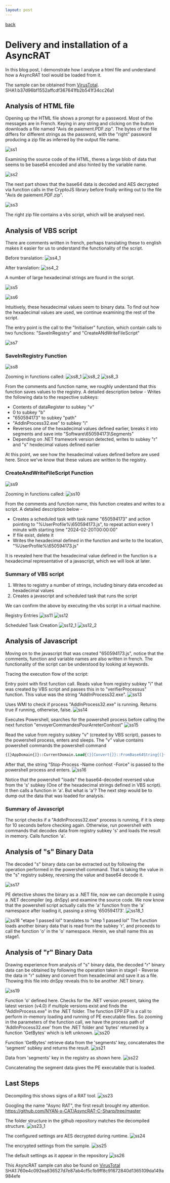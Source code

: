 ```yaml
---
layout: post
---
```


[back](./)

# Delivery and installation of a AsyncRAT 

In this blog post, I demonstrate how I analyse a html file and understand how a AsyncRAT tool would be loaded from it.

The sample can be obtained from [VirusTotal](https://www.virustotal.com/gui/file/8e872d7047689c2e6a3880f6a3f4627544148f43e4aa5e167c1d518c4beb9c3a). SHA1:b37d96bf1552affcdf367641fb2b541f34cc26a1

## Analysis of HTML file

Opening up the HTML file shows a prompt for a password. Most of the messages are in French. Keying in any string and clicking on the button downloads a file named "Avis de paiement.PDF.zip". The bytes of the file differs for different strings as the password, with the "right" password producing a zip file as inferred by the output file name.

![ss1](/assets/images/delivery_async/ss1.png)

Examining the source code of the HTML, theres a large blob of data that seems to be base64 encoded and also hinted by the variable name. 

![ss2](/assets/images/delivery_async/ss2.png)

The next part shows that the base64 data is decoded and AES decrypted via function calls in the CryptoJS library before finally writing out to the file "Avis de paiement.PDF.zip".

![ss3](/assets/images/delivery_async/ss3.png)

The right zip file contains a vbs script, which will be analysed next.

## Analysis of VBS script

There are comments written in french, perhaps translating these to english makes it easier for us to understand the functionality of the script.

Before translation:
![ss4_1](/assets/images/delivery_async/ss4_1.png)

After translation:
![ss4_2](/assets/images/delivery_async/ss4_2.png)

A number of large hexadecimal strings are found in the script. 

![ss5](/assets/images/delivery_async/ss5.png)

![ss6](/assets/images/delivery_async/ss6.png)

Intuitively, these hexadecimal values seem to binary data. To find out how the hexadecimal values are used, we continue examining the rest of the script.

The entry point is the call to the "Initialiser" function, which contain calls to two functions: "SaveInRegistry" and "CreateANdWriteFileScript"

![ss7](/assets/images/delivery_async/ss7.png)

### SaveInRegistry Function

![ss8](/assets/images/delivery_async/ss8.png)

Zooming in functions called:
![ss8_1](/assets/images/delivery_async/ss8_1.png)
![ss8_2](/assets/images/delivery_async/ss8_2.png)
![ss8_3](/assets/images/delivery_async/ss8_3.png)

From the comments and function name, we roughly understand that this function saves values to the registry. A detailed description below - 
Writes the following data to the respective subkeys:
* Contents of dataRegister to subkey "v"
* 0 to subkey "b" 
* "650594173" to subkey "path"
* "AddInProcess32.exe" to subkey "i"
* Reverses one of the hexadecimal values defined earlier, breaks it into segments and save into "Software\\650594173\\Segments"
* Depending on .NET framework version detected, writes to subkey "r" and "s" hexdecimal values defined earlier

At this point, we see how the hexadecimal values defined before are used here. Since we've know that these values are written to the registry.

### CreateAndWriteFileScript Function

![ss9](/assets/images/delivery_async/ss9.png)

Zooming in functions called:
![ss10](/assets/images/delivery_async/ss10.png)

From the comments and function name, this function creates and writes to a script. A detailed description below - 
* Creates a scheduled task with task name "650594173" and action pointing to "%UserProfile%\\650594173.js", to repeat action every 1 minute with starting time "2024-02-20T00:00:00"
* If file exist, delete it
* Writes the hexadecimal defined in the function and write to the location, "%UserProfile%\\650594173.js"

It is revealed here that the hexadecimal value defined in the function is a hexadecimal representative of a javascript, which we will look at later.

### Summary of VBS script

1. Writes to registry a number of strings, including binary data encoded as hexadecimal values
2. Creates a javascript and scheduled task that runs the script

We can confirm the above by executing the vbs script in a virtual machine.

Registry Entries
![ss11](/assets/images/delivery_async/ss11.png)
![ss12](/assets/images/delivery_async/ss12.png)

Scheduled Task Creation
![ss12_1](/assets/images/delivery_async/ss12_1.png)
![ss12_2](/assets/images/delivery_async/ss12_2.png)

## Analysis of Javascript

Moving on to the javascript that was created "650594173.js", notice that the comments, function and variable names are also written in french. The functionality of the script can be understood by looking at keywords. 

Tracing the execution flow of the script:

Entry point with first function call. Reads value from registry subkey "i" that was created by VBS script and passes this in to "verifierProcessus" function. This value was the string "AddInProcess32.exe".
![ss13](/assets/images/delivery_async/ss13.png)

Uses WMI to check if process "AddInProcess32.exe" is running. Returns true if running, otherwise, false.
![ss14](/assets/images/delivery_async/ss14.png)

Executes Powershell, searches for the powershell process before calling the next function "envoyerCommandesPourArreterConhost"
![ss15](/assets/images/delivery_async/ss15.png)

Read the value from registry subkey "v" (created by VBS script), passes to the powershell process, enters and sleeps. The "v" value contains powershell commands the powershell command 
```ps
{[}AppDomain{]}::CurrentDomain.Load{(}[Convert{]}::FromBase64String{(}{(}-join {(}Get-ItemProperty -LiteralPath 'HKCU:\Software\650594173' -Name 's'{)}.s | ForEach-Object {{}$_{[}-1..-{(}$_.Length{)}{]}{}}{)}{)}{)}; {[}a.a{]}::a{(}'650594173'{)}".
``` 

After that, the string "Stop-Process -Name conhost -Force" is passed to the powershell process and enters. 
![ss16](/assets/images/delivery_async/ss16.png)

Notice that the powershell "loads" the base64-decoded reversed value from the 's' subkey (One of the hexadecimal strings defined in VBS script). It then calls a function in 'a'. But what is 'a'? The next step would be to dump out the data that was loaded for analysis.

### Summary of Javascript
The script checks if a "AddInProcess32.exe" process is running, if it is sleep for 10 seconds before checking again. Otherwise, run powershell with commands that decodes data from registry subkey 's' and loads the result in memory. Calls function 'a'.

## Analysis of "s" Binary Data
The decoded "s" binary data can be extracted out by following the operation performed in the powershell command. That is taking the value in the "s" registry subkey, reversing the value and base64 decode it. 

![ss17](/assets/images/delivery_async/ss17.png)

PE detective shows the binary as a .NET file, now we can decompile it using a .NET decompiler (eg. dnSpy) and examine the source code. We now know that the powershell script actually calls the 'a' function from the 'a' namespace after loading it, passing a string '650594173'.
![ss18_1](/assets/images/delivery_async/ss18_1.png)

![ss18](/assets/images/delivery_async/ss18.png)
"etape 1 passed lol" translates to "step 1 passed lol"
The function loads another binary data that is read from the subkey 'r', and proceeds to call the function 'o' in the 'o' namespace. Herein, we shall name this as stage1.

## Analysis of "r" Binary Data
Drawing experience from analysis of "s" binary data, the decoded "r" binary data can be obtained by following the operation taken in stage1 - Reverse the data in "r" subkey and convert from hexadecimal and save it as a file. Thowing this file into dnSpy reveals this to be another .NET binary.

![ss19](/assets/images/delivery_async/ss19.png)

Function 'o' defined here. Checks for the .NET version present, taking the latest version (v4.0) if multiple versions exist and finds the "AddInProcess.exe" in the .NET folder. The function EPP.EP is a call to perform in-memory loading and running of PE executable files. So zooming in the parameters of the function call, we have the process path of 'AddInProcess32.exe' from the .NET folder and 'bytes' returned by a function 'GetBytes' which is left unknown.
![ss20](/assets/images/delivery_async/ss20.png)

Function 'GetBytes' retrieve data from the 'segments' key, concatenates the 'segment' subkey and returns the result. 
![ss21](/assets/images/delivery_async/ss21.png)

Data from 'segments' key in the registry as shown here.
![ss22](/assets/images/delivery_async/ss22.png)

Concatenating the segment data gives the PE executable that is loaded.

## Last Steps
Decompiling this shows signs of a RAT tool. 
![ss23](/assets/images/delivery_async/ss23.png)

Googling the name "Async RAT", the first result brought my attention.
https://github.com/NYAN-x-CAT/AsyncRAT-C-Sharp/tree/master

The folder structure in the github repository matches the decompiled structure.
![ss23_1](/assets/images/delivery_async/ss23_1.png)

The configured settings are AES decrypted during runtime.
![ss24](/assets/images/delivery_async/ss24.png)

The encrypted settings from the sample.
![ss25](/assets/images/delivery_async/ss25.png)

The default settings as it appear in the repository
![ss26](/assets/images/delivery_async/ss26.png)

This AsyncRAT sample can also be found on [VirusTotal](https://www.virustotal.com/gui/file/760e4c092ea836527d7e87ab4cf5c1b9ff8c91672840d1365109da149a984efe) SHA1:760e4c092ea836527d7e87ab4cf5c1b9ff8c91672840d1365109da149a984efe